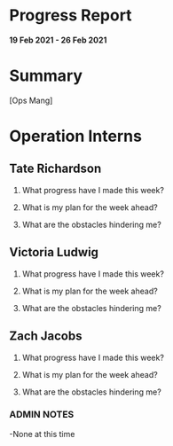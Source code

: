 # Progress Report

**19 Feb 2021 - 26 Feb 2021**

# Summary

[Ops Mang]  

# Operation Interns

## Tate Richardson

1. What progress have I made this week?



1. What is my plan for the week ahead?



1. What are the obstacles hindering me?



## Victoria Ludwig

1. What progress have I made this week?



1. What is my plan for the week ahead?



1. What are the obstacles hindering me?




## Zach Jacobs

1. What progress have I made this week?



1. What is my plan for the week ahead?


1. What are the obstacles hindering me?



### ADMIN NOTES

-None at this time

